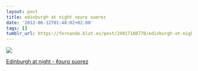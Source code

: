 ```yaml
---
layout: post
title: edinburgh at night ℓαurα suαrez
date: '2012-06-12T01:48:02+02:00'
tags: []
tumblr_url: https://fernando.blat.es/post/24917108770/edinburgh-at-night-%E2%84%93%CE%B1ur%CE%B1-su%CE%B1rez
---
```

 ![](/tumblr_files/tumblr_m5h8s3y6qS1qz4y16o1_1280.jpg)  

[Edinburgh at night - ℓαurα suαrez](http://flic.kr/p/bJTYPR)
